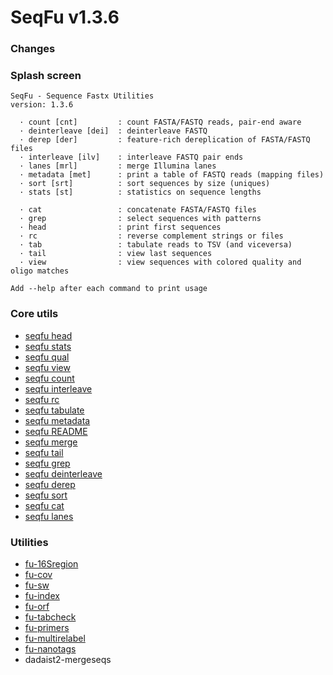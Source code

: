 # SeqFu v1.3.6

### Changes


### Splash screen
```text
SeqFu - Sequence Fastx Utilities
version: 1.3.6

  · count [cnt]         : count FASTA/FASTQ reads, pair-end aware
  · deinterleave [dei]  : deinterleave FASTQ
  · derep [der]         : feature-rich dereplication of FASTA/FASTQ files
  · interleave [ilv]    : interleave FASTQ pair ends
  · lanes [mrl]         : merge Illumina lanes
  · metadata [met]      : print a table of FASTQ reads (mapping files)
  · sort [srt]          : sort sequences by size (uniques)
  · stats [st]          : statistics on sequence lengths

  · cat                 : concatenate FASTA/FASTQ files
  · grep                : select sequences with patterns
  · head                : print first sequences
  · rc                  : reverse complement strings or files
  · tab                 : tabulate reads to TSV (and viceversa)
  · tail                : view last sequences
  · view                : view sequences with colored quality and oligo matches

Add --help after each command to print usage

```

### Core utils

 * [seqfu head]({{site.baseurl}}/tools/head.html)
 * [seqfu stats]({{site.baseurl}}/tools/stats.html)
 * [seqfu qual]({{site.baseurl}}/tools/qual.html)
 * [seqfu view]({{site.baseurl}}/tools/view.html)
 * [seqfu count]({{site.baseurl}}/tools/count.html)
 * [seqfu interleave]({{site.baseurl}}/tools/interleave.html)
 * [seqfu rc]({{site.baseurl}}/tools/rc.html)
 * [seqfu tabulate]({{site.baseurl}}/tools/tabulate.html)
 * [seqfu metadata]({{site.baseurl}}/tools/metadata.html)
 * [seqfu README]({{site.baseurl}}/tools/README.html)
 * [seqfu merge]({{site.baseurl}}/tools/merge.html)
 * [seqfu tail]({{site.baseurl}}/tools/tail.html)
 * [seqfu grep]({{site.baseurl}}/tools/grep.html)
 * [seqfu deinterleave]({{site.baseurl}}/tools/deinterleave.html)
 * [seqfu derep]({{site.baseurl}}/tools/derep.html)
 * [seqfu sort]({{site.baseurl}}/tools/sort.html)
 * [seqfu cat]({{site.baseurl}}/tools/cat.html)
 * [seqfu lanes]({{site.baseurl}}/tools/lanes.html)


### Utilities

 * [fu-16Sregion]({{site.baseurl}}/utilities/fu-16Sregion.html)
 * [fu-cov]({{site.baseurl}}/utilities/fu-cov.html)
 * [fu-sw]({{site.baseurl}}/utilities/fu-sw.html)
 * [fu-index]({{site.baseurl}}/utilities/fu-index.html)
 * [fu-orf]({{site.baseurl}}/utilities/fu-orf.html)
 * [fu-tabcheck]({{site.baseurl}}/utilities/fu-tabcheck.html)
 * [fu-primers]({{site.baseurl}}/utilities/fu-primers.html)
 * [fu-multirelabel]({{site.baseurl}}/utilities/fu-multirelabel.html)
 * [fu-nanotags]({{site.baseurl}}/utilities/fu-nanotags.html)
 * dadaist2-mergeseqs

  
